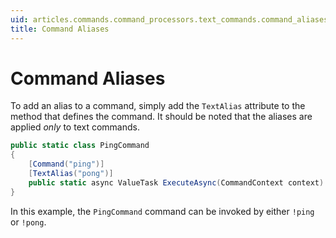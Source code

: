 ```yaml
---
uid: articles.commands.command_processors.text_commands.command_aliases
title: Command Aliases
---
```


# Command Aliases
To add an alias to a command, simply add the `TextAlias` attribute to the method that defines the command. It should be noted that the aliases are applied *only* to text commands.

```cs
public static class PingCommand
{
    [Command("ping")]
    [TextAlias("pong")]
    public static async ValueTask ExecuteAsync(CommandContext context) => await context .RespondAsync("Pong!");
}
```

In this example, the `PingCommand` command can be invoked by either `!ping` or `!pong`.